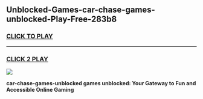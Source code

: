 
## Unblocked-Games-car-chase-games-unblocked-Play-Free-283b8
<h3>
<a href="https://premium76.site?title=car-chase-games-unblocked&ref=10A">CLICK TO PLAY</a></h3>
<hr>

<h3>
<a href="https://premium76.site?title=car-chase-games-unblocked&ref=10A">CLICK 2 PLAY</a>
  
</h3>

<a href="https://premium76.site?title=car-chase-games-unblocked&ref=10A"><img src="https://clearcache.store/games.png"></a>


**car-chase-games-unblocked games unblocked: Your Gateway to Fun and Accessible Online Gaming**
